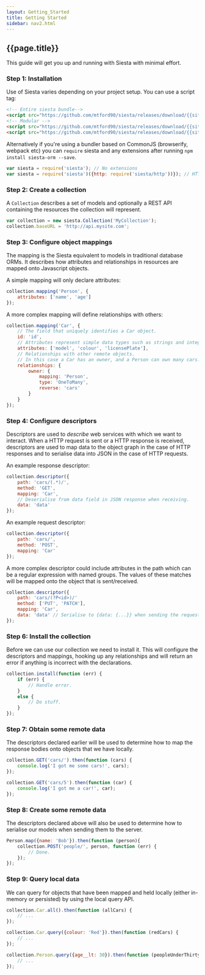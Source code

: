```yaml
---
layout: Getting_Started
title: Getting Started
sidebar: nav2.html
---
```


## {{page.title}}

This guide will get you up and running with Siesta with minimal effort.

### Step 1: Installation

Use of Siesta varies depending on your project setup. You can use a script tag:

```html
<!-- Entire siesta bundle-->
<script src="https://github.com/mtford90/siesta/releases/download/{{site.version}}/siesta.bundle.min.js"></script>
<!-- Modular -->
<script src="https://github.com/mtford90/siesta/releases/download/{{site.version}}/siesta.core.min.js"></script>
<script src="https://github.com/mtford90/siesta/releases/download/{{site.version}}/siesta.http.min.js"></script>
```

Alternatively if you're using a bundler based on CommonJS (browserify, webpack etc) you can `require` siesta and any extensions after running `npm install siesta-orm --save`.

```js
var siesta = require('siesta'); // No extensions
var siesta = require('siesta')({http: require('siesta/http'))}); // HTTP extension
```

### Step 2: Create a collection

A `Collection` describes a set of models and optionally a REST API containing the resources the collection will represent.

```javascript
var collection = new siesta.Collection('MyCollection');
collection.baseURL = 'http://api.mysite.com';
```

### Step 3: Configure object mappings

The mapping is the Siesta equivalent to models in traditional database ORMs. It describes how attributes and relationships in resources are mapped onto Javascript objects.

A simple mapping will only declare attributes:

```javascript
collection.mapping('Person', {
    attributes: ['name', 'age']
});
```

A more complex mapping will define relationships with others:

```javascript
collection.mapping('Car', {
    // The field that uniquely identifies a Car object.
    id: 'id',
    // Attributes represent simple data types such as strings and integers.
    attributes: ['model', 'colour', 'licensePlate'],
    // Relationships with other remote objects. 
    // In this case a Car has an owner, and a Person can own many cars.
    relationships: {
        owner: {
            mapping: 'Person',
            type: 'OneToMany',
            reverse: 'cars' 
        }
    }
});
```

### Step 4: Configure descriptors

Descriptors are used to *describe* web services with which we want to interact. When a HTTP request is sent or a HTTP response is received, descriptors are used to map data to the object graph in the case of HTTP responses and to serialise data into JSON in the case of HTTP requests.

An example response descriptor:

```javascript
collection.descriptor({
    path: 'cars/(.*)/',
    method: 'GET', 
    mapping: 'Car',
    // Deserialise from data field in JSON response when receiving.
    data: 'data' 
});
```

An example request descriptor:

```javascript
collection.descriptor({
    path: 'cars/',
    method: 'POST',
    mapping: 'Car'
});
```

A more complex descriptor could include attributes in the path which can be a regular expression with named groups. The values of these matches will be mapped onto the object that is sent/received.

```javascript
collection.descriptor({
    path: 'cars/(?P<id>)/'
    method: ['PUT', 'PATCH'],
    mapping: 'Car',
    data: 'data' // Serialise to {data: {...}} when sending the request.
});
```

### Step 6: Install the collection

Before we can use our collection we need to install it. This will configure the descriptors and mappings, hooking up any relationships and will return an error if anything is incorrect with the declarations.

```javascript
collection.install(function (err) {
    if (err) { 
        // Handle error.
    }
    else {
        // Do stuff.
    }
});
```

### Step 7: Obtain some remote data

The descriptors declared earlier will be used to determine how to map the response bodies onto objects that we have locally.

```javascript
collection.GET('cars/').then(function (cars) {
    console.log('I got me some cars!', cars);
});

collection.GET('cars/5').then(function (car) {
    console.log('I got me a car!', car);
});
```

### Step 8: Create some remote data

The descriptors declared above will also be used to determine how to serialise our models when sending them to the server.

```javascript
Person.map({name: 'Bob'}).then(function (person){
    collection.POST('people/', person, function (err) {
        // Done.
    });
});
```

### Step 9: Query local data

We can query for objects that have been mapped and held locally (either in-memory or persisted) by using the local query API.

```js
collection.Car.all().then(function (allCars) {
    // ...
});

collection.Car.query({colour: 'Red'}).then(function (redCars) {
    // ...
});

collection.Person.query({age__lt: 30}).then(function (peopleUnderThirty) {
    // ...
});
```